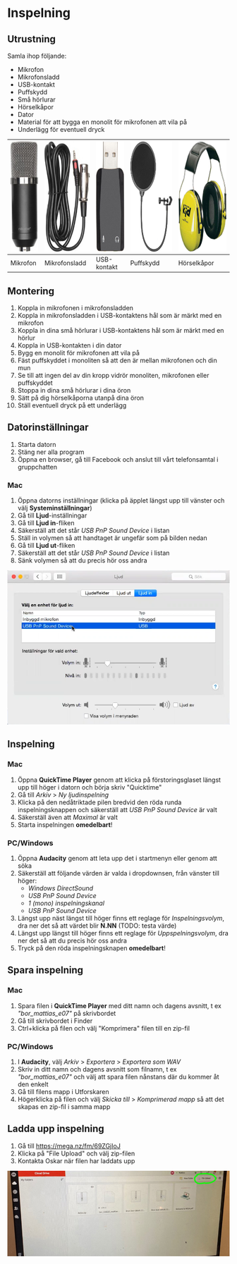 # Inspelning

## Utrustning

Samla ihop följande:

* Mikrofon
* Mikrofonsladd
* USB-kontakt
* Puffskydd
* Små hörlurar
* Hörselkåpor
* Dator
* Material för att bygga en monolit för mikrofonen att vila på
* Underlägg för eventuell dryck

<img src="images/inspelning/mikrofon.jpg" height="250" /> | <img src="images/inspelning/kabel.jpg" height="250" /> | <img src="images/inspelning/usb.jpg" height="250" /> | <img src="images/inspelning/puffskydd.jpg" height="250" /> | <img src="images/inspelning/horselkapor.jpg" height="250" />
------------ | ------------- | ------------- | ------------- | -------------
Mikrofon | Mikrofonsladd | USB-kontakt | Puffskydd | Hörselkåpor 

## Montering

1. Koppla in mikrofonen i mikrofonsladden
2. Koppla in mikrofonsladden i USB-kontaktens hål som är märkt med en mikrofon
3. Koppla in dina små hörlurar i USB-kontaktens hål som är märkt med en hörlur
4. Koppla in USB-kontakten i din dator
5. Bygg en monolit för mikrofonen att vila på
6. Fäst puffskyddet i monoliten så att den är mellan mikrofonen och din mun
7. Se till att ingen del av din kropp vidrör monoliten, mikrofonen eller puffskyddet
8. Stoppa in dina små hörlurar i dina öron
9. Sätt på dig hörselkåporna utanpå dina öron
10. Ställ eventuell dryck på ett underlägg

## Datorinställningar

1. Starta datorn
2. Stäng ner alla program
3. Öppna en browser, gå till Facebook och anslut till vårt telefonsamtal i gruppchatten

### Mac
1. Öppna datorns inställningar (klicka på äpplet längst upp till vänster och välj **Systeminställningar**)
2. Gå till **Ljud**-inställningar
3. Gå till **Ljud in**-fliken
4. Säkerställ att det står *USB PnP Sound Device* i listan
5. Ställ in volymen så att handtaget är ungefär som på bilden nedan
6. Gå till **Ljud ut**-fliken
7. Säkerställ att det står *USB PnP Sound Device* i listan
8. Sänk volymen så att du precis hör oss andra

![](images/inspelning/ljudinstallningar.png)

## Inspelning

### Mac
1. Öppna **QuickTime Player** genom att klicka på förstoringsglaset längst upp till höger i datorn och börja skriv "Quicktime"
2. Gå till *Arkiv* > *Ny ljudinspelning*
3. Klicka på den nedåtriktade pilen bredvid den röda runda inspelningsknappen och säkerställ att *USB PnP Sound Device* är valt
4. Säkerställ även att *Maximal* är valt
5. Starta inspelningen **omedelbart**!

### PC/Windows
1. Öppna **Audacity** genom att leta upp det i startmenyn eller genom att söka
2. Säkerställ att följande värden är valda i dropdownsen, från vänster till höger:
   * *Windows DirectSound*
   * *USB PnP Sound Device*
   * *1 (mono) inspelningskanal*
   * *USB PnP Sound Device*
3. Längst upp näst längst till höger finns ett reglage för *Inspelningsvolym*, dra ner det så att värdet blir **N.NN** (TODO: testa värde)
4. Längst upp längst till höger  finns ett reglage för *Uppspelningsvolym*, dra ner det så att du precis hör oss andra
5. Tryck på den röda inspelningsknapen **omedelbart**!

## Spara inspelning

### Mac
1. Spara filen i **QuickTime Player** med ditt namn och dagens avsnitt, t ex *"bor_mattias_e07"* på skrivbordet
2. Gå till skrivbordet i Finder
3. Ctrl+klicka på filen och välj "Komprimera" filen till en zip-fil

### PC/Windows
1. I **Audacity**, välj *Arkiv* > *Exportera* > *Exportera som WAV*
2. Skriv in ditt namn och dagens avsnitt som filnamn, t ex *"bor_mattias_e07"* och välj att spara filen nånstans där du kommer åt den enkelt
3. Gå till filens mapp i Utforskaren
4. Högerklicka på filen och välj *Skicka till* > *Komprimerad mapp* så att det skapas en zip-fil i samma mapp

## Ladda upp inspelning
1. Gå till https://mega.nz/fm/69ZGjIoJ
2. Klicka på "File Upload" och välj zip-filen
3. Kontakta Oskar när filen har laddats upp

![](images/inspelning/mega.jpg)
